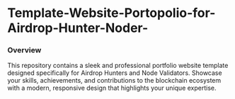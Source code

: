 # Template-Website-Portopolio-for-Airdrop-Hunter-Noder-

### **Overview**

This repository contains a sleek and professional portfolio website template designed specifically for Airdrop Hunters and Node Validators. Showcase your skills, achievements, and contributions to the blockchain ecosystem with a modern, responsive design that highlights your unique expertise.
